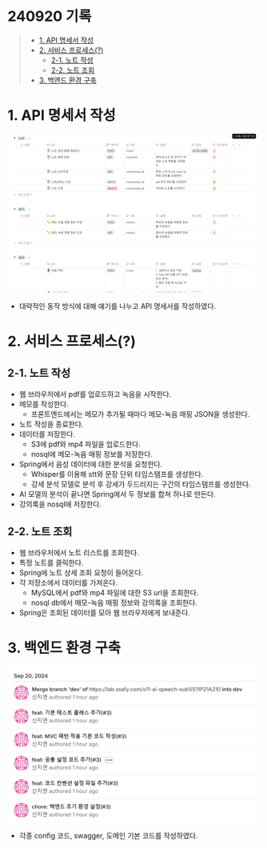 # 240920 기록

> - [1. API 명세서 작성](#1-api-명세서-작성)
> - [2. 서비스 프로세스(?)](#2-서비스-프로세스)
>   - [2-1. 노트 작성](#2-1-노트-작성)
>   - [2-2. 노트 조회](#2-2-노트-조회)
> - [3. 백엔드 환경 구축](#3-백엔드-환경-구축)


# 1. API 명세서 작성
![api명세서](api명세서.png)
- 대략적인 동작 방식에 대해 얘기를 나누고 API 명세서를 작성하였다.

# 2. 서비스 프로세스(?)
## 2-1. 노트 작성
- 웹 브라우저에서 pdf를 업로드하고 녹음을 시작한다.
- 메모를 작성한다.
    - 프론트엔드에서는 메모가 추가될 때마다 메모-녹음 매핑 JSON을 생성한다.
- 노트 작성을 종료한다.
- 데이터를 저장한다.
    - S3에 pdf와 mp4 파일을 업로드한다.
    - nosql에 메모-녹음 매핑 정보를 저장한다.
- Spring에서 음성 데이터에 대한 분석을 요청한다.
    - Whisper를 이용해 stt와 문장 단위 타임스탬프를 생성한다.
    - 강세 분석 모델로 분석 후 강세가 두드러지는 구간의 타임스탬프를 생성한다.
- AI 모델의 분석이 끝나면 Spring에서 두 정보를 합쳐 하나로 만든다.
- 강의록을 nosql에 저장한다.

## 2-2. 노트 조회
- 웹 브라우저에서 노트 리스트를 조회한다.
- 특정 노트를 클릭한다.
- Spring에 노트 상세 조회 요청이 들어온다.
- 각 저장소에서 데이터를 가져온다.
    - MySQL에서 pdf와 mp4 파일에 대한 S3 url을 조회한다.
    - nosql db에서 메모-녹음 매핑 정보와 강의록을 조회한다.
- Spring은 조회된 데이터를 모아 웹 브라우저에게 보내준다.


# 3. 백엔드 환경 구축
![project_setting](project_setting.png)
- 각종 config 코드, swagger, 도메인 기본 코드를 작성하였다.